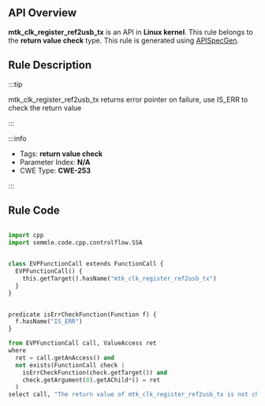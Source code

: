 ---
---


## API Overview
**mtk_clk_register_ref2usb_tx** is an API in **Linux kernel**. This rule belongs to the **return value check** type. This rule is generated using [APISpecGen](../../tools/APISpecGen).
## Rule Description

:::tip

mtk_clk_register_ref2usb_tx returns error pointer on failure, use IS_ERR to check the return value

:::

:::info

- Tags: **return value check**
- Parameter Index: **N/A**
- CWE Type: **CWE-253**

:::

## Rule Code
```python

import cpp
import semmle.code.cpp.controlflow.SSA


class EVPFunctionCall extends FunctionCall {
  EVPFunctionCall() {
    this.getTarget().hasName("mtk_clk_register_ref2usb_tx")
  }
}


predicate isErrCheckFunction(Function f) {
  f.hasName("IS_ERR") 
}

from EVPFunctionCall call, ValueAccess ret
where
  ret = call.getAnAccess() and
  not exists(FunctionCall check |
    isErrCheckFunction(check.getTarget()) and
    check.getArgument(0).getAChild*() = ret
  )
select call, "The return value of mtk_clk_register_ref2usb_tx is not checked with IS_ERR."
    
```